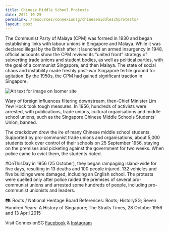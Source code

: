```yaml
---
title: Chinese Middle School Protests
date: 2021-10-25
permalink: /resources/connexionsg/chinesemiddleschprotests/
layout: post
---
```

The Communist Party of Malaya (CPM) was formed in 1930 and began establishing links with labour unions in Singapore and Malaya. While it was declared illegal by the British after it launched an armed insurgency in 1948, official accounts show the CPM revived its "united front" strategy of subverting trade unions and student bodies, as well as political parties, with the goal of a communist Singapore, and then Malaya. The state of social chaos and instability made freshly post-war Singapore fertile ground for agitation. By the 1950s, the CPM had gained significant traction in Singapore. 

![Alt text for image on Isomer site](/images/chinesemiddlesch.jpg)

Wary of foreign influences filtering downstream, then-Chief Minister Lim Yew Hock took tough measures. In 1956, hundreds of activists were arrested, with publications, trade unions, cultural organisations and middle school unions, such as the Singapore Chinese Middle Schools Students’ Union, banned. 

The crackdown drew the ire of many Chinese middle school students. Supported by pro-communist trade unions and organisations, about 5,000 students took over control of their schools on 25 September 1956, staying on the premises and picketing against the government for two weeks. When police came to evict them, the students rioted. 

#OnThisDay in 1956 (25 October), they began rampaging island-wide for five days, resulting in 13 deaths and 100 people injured. 132 vehicles and five buildings were damaged, including an English school. The protests were quelled only after police raided the premises of several pro-communist unions and arrested some hundreds of people, including pro-communist unionists and leaders.

📷: Roots / National Heritage Board
References: Roots; HistorySG; Seven Hundred Years: A History of Singapore; The Straits Times, 28 October 1956 and 13 April 2015

Visit ConnexionSG [Facebook](https://www.facebook.com/ConnexionSG) & [Instagram](https://www.instagram.com/connexionsg/)